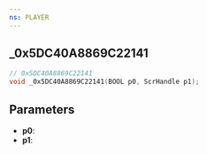 ```yaml
---
ns: PLAYER
---
```

## _0x5DC40A8869C22141

```c
// 0x5DC40A8869C22141
void _0x5DC40A8869C22141(BOOL p0, ScrHandle p1);
```


## Parameters
* **p0**: 
* **p1**: 

